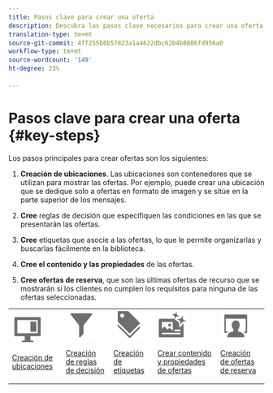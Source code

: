 ```yaml
---
title: Pasos clave para crear una oferta
description: Descubra los pasos clave necesarios para crear una oferta.
translation-type: tm+mt
source-git-commit: 4ff255b6b57823a1a4622dbc62b4b8886fd956a0
workflow-type: tm+mt
source-wordcount: '149'
ht-degree: 23%

---
```


# Pasos clave para crear una oferta {#key-steps}

Los pasos principales para crear ofertas son los siguientes:

1. **Creación de ubicaciones**.
Las ubicaciones son contenedores que se utilizan para mostrar las ofertas. Por ejemplo, puede crear una ubicación que se dedique solo a ofertas en formato de imagen y se sitúe en la parte superior de los mensajes.

1. **Cree** reglas de decisión que especifiquen las condiciones en las que se presentarán las ofertas.

1. **Cree** etiquetas que asocie a las ofertas, lo que le permite organizarlas y buscarlas fácilmente en la biblioteca.

1. **Cree el contenido y las propiedades** de las ofertas.

1. **Cree ofertas de reserva**, que son las últimas ofertas de recurso que se mostrarán si los clientes no cumplen los requisitos para ninguna de las ofertas seleccionadas.

<table>
<tr>
<td><img src="../assets/do-not-localize/icon-placement.svg" width="60px"><p><a href="../offer-library/creating-placements.md">Creación de ubicaciones</a></p></td>
<td><img src="../assets/do-not-localize/icon-rules.svg" width="60px"><p><a href="../offer-library/creating-decision-rules.md">Creación de reglas de decisión</a></p></td>
<td><img src="../assets/do-not-localize/icon-tags.svg" width="60px"><p><a href="../offer-library/creating-tags.md">Creación de etiquetas</a></p></td>
<td><img src="../assets/do-not-localize/icon-offer.svg" width="60px"><p><a href="../offer-library/creating-personalized-offers.md">Crear contenido y propiedades de ofertas</a></p></td>
<td><img src="../assets/do-not-localize/icon-fallback.svg" width="60px"><p><a href="../offer-library/creating-fallback-offers.md">Creación de ofertas de reserva</a></p></td></tr>
</table>
